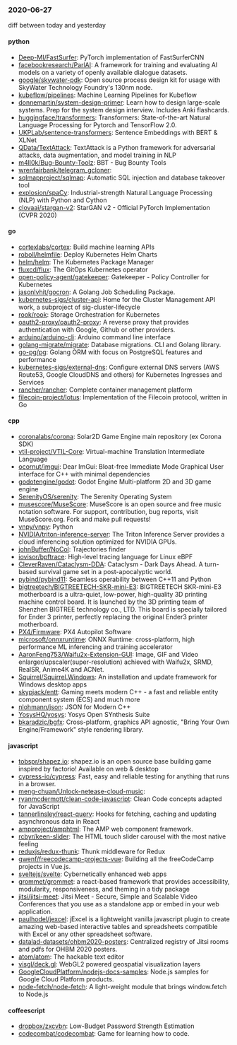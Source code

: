 ### 2020-06-27
diff between today and yesterday

#### python
* [Deep-MI/FastSurfer](https://github.com/Deep-MI/FastSurfer): PyTorch implementation of FastSurferCNN
* [facebookresearch/ParlAI](https://github.com/facebookresearch/ParlAI): A framework for training and evaluating AI models on a variety of openly available dialogue datasets.
* [google/skywater-pdk](https://github.com/google/skywater-pdk): Open source process design kit for usage with SkyWater Technology Foundry's 130nm node.
* [kubeflow/pipelines](https://github.com/kubeflow/pipelines): Machine Learning Pipelines for Kubeflow
* [donnemartin/system-design-primer](https://github.com/donnemartin/system-design-primer): Learn how to design large-scale systems. Prep for the system design interview. Includes Anki flashcards.
* [huggingface/transformers](https://github.com/huggingface/transformers): Transformers: State-of-the-art Natural Language Processing for Pytorch and TensorFlow 2.0.
* [UKPLab/sentence-transformers](https://github.com/UKPLab/sentence-transformers): Sentence Embeddings with BERT & XLNet
* [QData/TextAttack](https://github.com/QData/TextAttack): TextAttack  is a Python framework for adversarial attacks, data augmentation, and model training in NLP
* [m4ll0k/Bug-Bounty-Toolz](https://github.com/m4ll0k/Bug-Bounty-Toolz): BBT - Bug Bounty Tools
* [wrenfairbank/telegram_gcloner](https://github.com/wrenfairbank/telegram_gcloner): 
* [sqlmapproject/sqlmap](https://github.com/sqlmapproject/sqlmap): Automatic SQL injection and database takeover tool
* [explosion/spaCy](https://github.com/explosion/spaCy):  Industrial-strength Natural Language Processing (NLP) with Python and Cython
* [clovaai/stargan-v2](https://github.com/clovaai/stargan-v2): StarGAN v2 - Official PyTorch Implementation (CVPR 2020)

#### go
* [cortexlabs/cortex](https://github.com/cortexlabs/cortex): Build machine learning APIs
* [roboll/helmfile](https://github.com/roboll/helmfile): Deploy Kubernetes Helm Charts
* [helm/helm](https://github.com/helm/helm): The Kubernetes Package Manager
* [fluxcd/flux](https://github.com/fluxcd/flux): The GitOps Kubernetes operator
* [open-policy-agent/gatekeeper](https://github.com/open-policy-agent/gatekeeper): Gatekeeper - Policy Controller for Kubernetes
* [jasonlvhit/gocron](https://github.com/jasonlvhit/gocron): A Golang Job Scheduling Package.
* [kubernetes-sigs/cluster-api](https://github.com/kubernetes-sigs/cluster-api): Home for the Cluster Management API work, a subproject of sig-cluster-lifecycle
* [rook/rook](https://github.com/rook/rook): Storage Orchestration for Kubernetes
* [oauth2-proxy/oauth2-proxy](https://github.com/oauth2-proxy/oauth2-proxy): A reverse proxy that provides authentication with Google, Github or other providers.
* [arduino/arduino-cli](https://github.com/arduino/arduino-cli): Arduino command line interface
* [golang-migrate/migrate](https://github.com/golang-migrate/migrate): Database migrations. CLI and Golang library.
* [go-pg/pg](https://github.com/go-pg/pg): Golang ORM with focus on PostgreSQL features and performance
* [kubernetes-sigs/external-dns](https://github.com/kubernetes-sigs/external-dns): Configure external DNS servers (AWS Route53, Google CloudDNS and others) for Kubernetes Ingresses and Services
* [rancher/rancher](https://github.com/rancher/rancher): Complete container management platform
* [filecoin-project/lotus](https://github.com/filecoin-project/lotus): Implementation of the Filecoin protocol, written in Go

#### cpp
* [coronalabs/corona](https://github.com/coronalabs/corona): Solar2D Game Engine main repository (ex Corona SDK)
* [vtil-project/VTIL-Core](https://github.com/vtil-project/VTIL-Core): Virtual-machine Translation Intermediate Language
* [ocornut/imgui](https://github.com/ocornut/imgui): Dear ImGui: Bloat-free Immediate Mode Graphical User interface for C++ with minimal dependencies
* [godotengine/godot](https://github.com/godotengine/godot): Godot Engine  Multi-platform 2D and 3D game engine
* [SerenityOS/serenity](https://github.com/SerenityOS/serenity): The Serenity Operating System 
* [musescore/MuseScore](https://github.com/musescore/MuseScore): MuseScore is an open source and free music notation software. For support, contribution, bug reports, visit MuseScore.org. Fork and make pull requests!
* [vnpy/vnpy](https://github.com/vnpy/vnpy): Python
* [NVIDIA/triton-inference-server](https://github.com/NVIDIA/triton-inference-server): The Triton Inference Server provides a cloud inferencing solution optimized for NVIDIA GPUs.
* [johnBuffer/NoCol](https://github.com/johnBuffer/NoCol): Trajectories finder
* [iovisor/bpftrace](https://github.com/iovisor/bpftrace): High-level tracing language for Linux eBPF
* [CleverRaven/Cataclysm-DDA](https://github.com/CleverRaven/Cataclysm-DDA): Cataclysm - Dark Days Ahead. A turn-based survival game set in a post-apocalyptic world.
* [pybind/pybind11](https://github.com/pybind/pybind11): Seamless operability between C++11 and Python
* [bigtreetech/BIGTREETECH-SKR-mini-E3](https://github.com/bigtreetech/BIGTREETECH-SKR-mini-E3): BIGTREETECH SKR-mini-E3 motherboard is a ultra-quiet, low-power, high-quality 3D printing machine control board. It is launched by the 3D printing team of Shenzhen BIGTREE technology co., LTD. This board is specially tailored for Ender 3 printer, perfectly replacing the original Ender3 printer motherboard.
* [PX4/Firmware](https://github.com/PX4/Firmware): PX4 Autopilot Software
* [microsoft/onnxruntime](https://github.com/microsoft/onnxruntime): ONNX Runtime: cross-platform, high performance ML inferencing and training accelerator
* [AaronFeng753/Waifu2x-Extension-GUI](https://github.com/AaronFeng753/Waifu2x-Extension-GUI): Image, GIF and Video enlarger/upscaler(super-resolution) achieved with Waifu2x, SRMD, RealSR, Anime4K and ACNet.
* [Squirrel/Squirrel.Windows](https://github.com/Squirrel/Squirrel.Windows): An installation and update framework for Windows desktop apps
* [skypjack/entt](https://github.com/skypjack/entt): Gaming meets modern C++ - a fast and reliable entity component system (ECS) and much more
* [nlohmann/json](https://github.com/nlohmann/json): JSON for Modern C++
* [YosysHQ/yosys](https://github.com/YosysHQ/yosys): Yosys Open SYnthesis Suite
* [bkaradzic/bgfx](https://github.com/bkaradzic/bgfx): Cross-platform, graphics API agnostic, "Bring Your Own Engine/Framework" style rendering library.

#### javascript
* [tobspr/shapez.io](https://github.com/tobspr/shapez.io): shapez.io is an open source base building game inspired by factorio! Available on web & desktop
* [cypress-io/cypress](https://github.com/cypress-io/cypress): Fast, easy and reliable testing for anything that runs in a browser.
* [meng-chuan/Unlock-netease-cloud-music](https://github.com/meng-chuan/Unlock-netease-cloud-music): 
* [ryanmcdermott/clean-code-javascript](https://github.com/ryanmcdermott/clean-code-javascript):  Clean Code concepts adapted for JavaScript
* [tannerlinsley/react-query](https://github.com/tannerlinsley/react-query):  Hooks for fetching, caching and updating asynchronous data in React
* [ampproject/amphtml](https://github.com/ampproject/amphtml): The AMP web component framework.
* [rcbyr/keen-slider](https://github.com/rcbyr/keen-slider): The HTML touch slider carousel with the most native feeling
* [reduxjs/redux-thunk](https://github.com/reduxjs/redux-thunk): Thunk middleware for Redux
* [gwenf/freecodecamp-projects-vue](https://github.com/gwenf/freecodecamp-projects-vue): Building all the freeCodeCamp projects in Vue.js.
* [sveltejs/svelte](https://github.com/sveltejs/svelte): Cybernetically enhanced web apps
* [grommet/grommet](https://github.com/grommet/grommet): a react-based framework that provides accessibility, modularity, responsiveness, and theming in a tidy package
* [jitsi/jitsi-meet](https://github.com/jitsi/jitsi-meet): Jitsi Meet - Secure, Simple and Scalable Video Conferences that you use as a standalone app or embed in your web application.
* [paulhodel/jexcel](https://github.com/paulhodel/jexcel): jExcel is a lightweight vanilla javascript plugin to create amazing web-based interactive tables and spreadsheets compatible with Excel or any other spreadsheet software.
* [datalad-datasets/ohbm2020-posters](https://github.com/datalad-datasets/ohbm2020-posters): Centralized registry of Jitsi rooms and pdfs for OHBM 2020 posters.
* [atom/atom](https://github.com/atom/atom): The hackable text editor
* [visgl/deck.gl](https://github.com/visgl/deck.gl): WebGL2 powered geospatial visualization layers
* [GoogleCloudPlatform/nodejs-docs-samples](https://github.com/GoogleCloudPlatform/nodejs-docs-samples): Node.js samples for Google Cloud Platform products.
* [node-fetch/node-fetch](https://github.com/node-fetch/node-fetch): A light-weight module that brings window.fetch to Node.js

#### coffeescript
* [dropbox/zxcvbn](https://github.com/dropbox/zxcvbn): Low-Budget Password Strength Estimation
* [codecombat/codecombat](https://github.com/codecombat/codecombat): Game for learning how to code.
